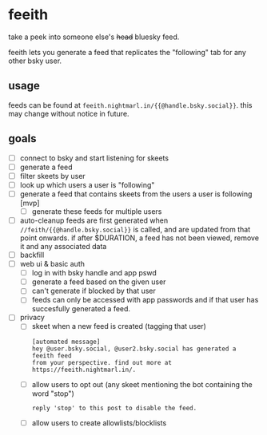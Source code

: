 # feeith

take a peek into someone else's ~~head~~ bluesky feed.

feeith lets you generate a feed that replicates the "following" tab for any
other bsky user.

## usage

feeds can be found at `feeith.nightmarl.in/{{@handle.bsky.social}}`. this may
change without notice in future.

## goals

- [ ] connect to bsky and start listening for skeets
- [ ] generate a feed
- [ ] filter skeets by user
- [ ] look up which users a user is "following"
- [ ] generate a feed that contains skeets from the users a user is following \[mvp\]
    - [ ] generate these feeds for multiple users
- [ ] auto-cleanup
    feeds are first generated when `//feith/{{@handle.bsky.social}}` is called,
    and are updated from that point onwards. if after $DURATION, a feed has not
    been viewed, remove it and any associated data
- [ ] backfill
- [ ] web ui & basic auth
    - [ ] log in with bsky handle and app pswd
    - [ ] generate a feed based on the given user
    - [ ] can't generate if blocked by that user
    - [ ] feeds can only be accessed with app passwords and if that user has succesfully generated a feed.
- [ ] privacy
    - [ ] skeet when a new feed is created (tagging that user)
        ```
        [automated message]
        hey @user.bsky.social, @user2.bsky.social has generated a feeith feed
        from your perspective. find out more at https://feeith.nightmarl.in/.
        ```
    - [ ] allow users to opt out (any skeet mentioning the bot containing the word "stop")
        ```
        reply 'stop' to this post to disable the feed.
        ```
    - [ ] allow users to create allowlists/blocklists
